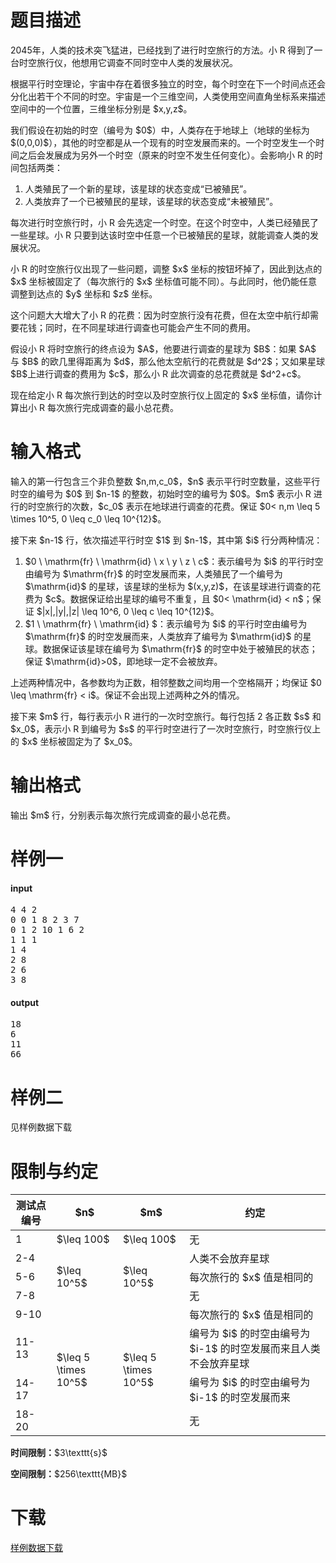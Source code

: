 # 题目描述

<p>2045年，人类的技术突飞猛进，已经找到了进行时空旅行的方法。小 R 得到了一台时空旅行仪，他想用它调查不同时空中人类的发展状况。</p>
<p>根据平行时空理论，宇宙中存在着很多独立的时空，每个时空在下一个时间点还会分化出若干个不同的时空。宇宙是一个三维空间，人类使用空间直角坐标系来描述空间中的一个位置，三维坐标分别是 $x,y,z$。</p>
<p>我们假设在初始的时空（编号为 $0$）中，人类存在于地球上（地球的坐标为 $(0,0,0)$），其他的时空都是从一个现有的时空发展而来的。一个时空发生一个时间之后会发展成为另外一个时空（原来的时空不发生任何变化）。会影响小 R 的时间包括两类：</p>
<ol><li>人类殖民了一个新的星球，该星球的状态变成“已被殖民”。</li>
<li>人类放弃了一个已被殖民的星球，该星球的状态变成“未被殖民”。</li>
</ol><p>每次进行时空旅行时，小 R 会先选定一个时空。在这个时空中，人类已经殖民了一些星球。小 R 只要到达该时空中任意一个已被殖民的星球，就能调查人类的发展状况。</p>
<p>小 R 的时空旅行仪出现了一些问题，调整 $x$ 坐标的按钮坏掉了，因此到达点的 $x$ 坐标被固定了（每次旅行的 $x$ 坐标值可能不同）。与此同时，他仍能任意调整到达点的 $y$ 坐标和 $z$ 坐标。</p>
<p>这个问题大大增大了小 R 的花费：因为时空旅行没有花费，但在太空中航行却需要花钱；同时，在不同星球进行调查也可能会产生不同的费用。</p>
<p>假设小 R 将时空旅行的终点设为 $A$，他要进行调查的星球为 $B$：如果 $A$ 与 $B$ 的欧几里得距离为 $d$，那么他太空航行的花费就是 $d^2$；又如果星球 $B$上进行调查的费用为 $c$，那么小 R 此次调查的总花费就是 $d^2+c$。</p>
<p>现在给定小 R 每次旅行到达的时空以及时空旅行仪上固定的 $x$ 坐标值，请你计算出小 R 每次旅行完成调查的最小总花费。</p>

# 输入格式


<p>输入的第一行包含三个非负整数 $n,m,c_0$，$n$ 表示平行时空数量，这些平行时空的编号为 $0$ 到 $n-1$ 的整数，初始时空的编号为 $0$。$m$ 表示小 R 进行的时空旅行的次数，$c_0$ 表示在地球进行调查的花费。保证 $0&lt; n,m \leq 5 \times 10^5, 0 \leq c_0 \leq 10^{12}$。</p>
<p>接下来 $n-1$ 行，依次描述平行时空 $1$ 到 $n-1$，其中第 $i$ 行分两种情况：</p>
<ol><li>$0 \ \mathrm{fr} \ \mathrm{id} \ x \ y \ z \ c$：表示编号为 $i$ 的平行时空由编号为 $\mathrm{fr}$ 的时空发展而来，人类殖民了一个编号为 $\mathrm{id}$ 的星球，该星球的坐标为 $(x,y,z)$，在该星球进行调查的花费为 $c$。数据保证给出星球的编号不重复，且 $0&lt; \mathrm{id} &lt; n$；保证 $|x|,|y|,|z| \leq 10^6, 0 \leq c \leq 10^{12}$。</li>
<li>$1 \ \mathrm{fr} \ \mathrm{id} $：表示编号为 $i$ 的平行时空由编号为 $\mathrm{fr}$ 的时空发展而来，人类放弃了编号为 $\mathrm{id}$ 的星球。数据保证该星球在编号为 $\mathrm{fr}$ 的时空中处于被殖民的状态；保证 $\mathrm{id}&gt;0$，即地球一定不会被放弃。</li>
</ol><p>上述两种情况中，各参数均为正数，相邻整数之间均用一个空格隔开；均保证 $0 \leq \mathrm{fr} &lt; i$。保证不会出现上述两种之外的情况。</p>
<p>接下来 $m$ 行，每行表示小 R 进行的一次时空旅行。每行包括 2 各正数 $s$ 和 $x_0$，表示小 R 到编号为 $s$ 的平行时空进行了一次时空旅行，时空旅行仪上的 $x$ 坐标被固定为了 $x_0$。</p>

# 输出格式


<p>输出 $m$ 行，分别表示每次旅行完成调查的最小总花费。</p>

# 样例一


<h4>input</h4>
<pre>4 4 2
0 0 1 8 2 3 7
0 1 2 10 1 6 2
1 1 1
1 4
2 8
2 6
3 8
</pre>

<h4>output</h4>
<pre>18
6
11
66
</pre>


# 样例二


<p>见样例数据下载</p>

# 限制与约定


<div class="table-responsive">
    <table class="table table-bordered table-text-center table-vertical-middle"><thead><tr><th>测试点编号</th><th>$n$</th><th>$m$</th><th>约定</th></tr></thead><tbody><tr><td>1</td><td>$\leq 100$</td><td>$\leq 100$</td><td>无</td></tr><tr><td>2-4</td><td rowspan="3">$\leq 10^5$</td><td rowspan="3">$\leq 10^5$</td><td>人类不会放弃星球</td></tr><tr><td>5-6</td><td>每次旅行的 $x$ 值是相同的</td></tr><tr><td>7-8</td><td>无</td></tr><tr><td>9-10</td><td rowspan="4">$\leq 5 \times 10^5$</td><td rowspan="4">$\leq 5 \times 10^5$</td><td>每次旅行的 $x$ 值是相同的</td></tr><tr><td>11-13</td><td>编号为 $i$ 的时空由编号为 $i-1$ 的时空发展而来且人类不会放弃星球</td></tr><tr><td>14-17</td><td>编号为 $i$ 的时空由编号为 $i-1$ 的时空发展而来</td></tr><tr><td>18-20</td><td>无</td></tr></tbody></table></div>

<p><strong>时间限制：</strong>$3\texttt{s}$</p>
<p><strong>空间限制：</strong>$256\texttt{MB}$</p>

# 下载


<p><a href="/download.php?type=problem&amp;id=198">样例数据下载</a></p>
